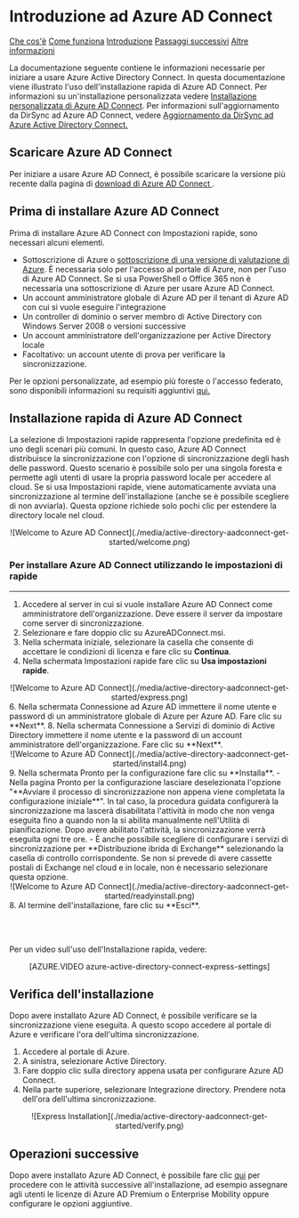 <properties 
	pageTitle="Introduzione ad Azure AD Connect" 
	description="Informazioni su come scaricare, installare e configurare la procedura guidata per Azure AD Connect." 
	services="active-directory" 
	documentationCenter="" 
	authors="billmath" 
	manager="swadhwa" 
	editor="curtand"/>

<tags 
	ms.service="active-directory" 
	ms.workload="identity" 
	ms.tgt_pltfrm="na" 
	ms.devlang="na" 
	ms.topic="article" 
	ms.date="05/28/2015" 
	ms.author="billmath"/>

# Introduzione ad Azure AD Connect

<div class="dev-center-tutorial-selector sublanding">
<a href="../active-directory-aadconnect/" title="Che cos&apos;è">Che cos'è</a> <a href="../active-directory-aadconnect-how-it-works/" title="Come funziona">Come funziona</a> <a href="../active-directory-aadconnect-get-started/" title="Introduzione" class="current">Introduzione</a> <a href="../active-directory-aadconnect-whats-next/" title="Passaggi successivi">Passaggi successivi</a> <a href="../active-directory-aadconnect-learn-more/" title="Altre informazioni">Altre informazioni</a>
</div>


La documentazione seguente contiene le informazioni necessarie per iniziare a usare Azure Active Directory Connect. In questa documentazione viene illustrato l'uso dell'installazione rapida di Azure AD Connect. Per informazioni su un'installazione personalizzata vedere [Installazione personalizzata di Azure AD Connect](active-directory-aadconnect-get-started-custom.md). Per informazioni sull'aggiornamento da DirSync ad Azure AD Connect, vedere [Aggiornamento da DirSync ad Azure Active Directory Connect.](active-directory-aadconnect-dirsync-upgrade-get-started.md)

## Scaricare Azure AD Connect



Per iniziare a usare Azure AD Connect, è possibile scaricare la versione più recente dalla pagina di [download di Azure AD Connect ](http://go.microsoft.com/fwlink/?LinkID=615771).

## Prima di installare Azure AD Connect
Prima di installare Azure AD Connect con Impostazioni rapide, sono necessari alcuni elementi.


 
- Sottoscrizione di Azure o [sottoscrizione di una versione di valutazione di Azure](http://azure.microsoft.com/pricing/free-trial/). È necessaria solo per l'accesso al portale di Azure, non per l'uso di Azure AD Connect. Se si usa PowerShell o Office 365 non è necessaria una sottoscrizione di Azure per usare Azure AD Connect.
- Un account amministratore globale di Azure AD per il tenant di Azure AD con cui si vuole eseguire l'integrazione
- Un controller di dominio o server membro di Active Directory con Windows Server 2008 o versioni successive
- Un account amministratore dell'organizzazione per Active Directory locale
- Facoltativo: un account utente di prova per verificare la sincronizzazione. 


Per le opzioni personalizzate, ad esempio più foreste o l'accesso federato, sono disponibili informazioni su requisiti aggiuntivi [qui.](active-directory-aadconnect-get-started-custom.md)


## Installazione rapida di Azure AD Connect
La selezione di Impostazioni rapide rappresenta l'opzione predefinita ed è uno degli scenari più comuni. In questo caso, Azure AD Connect distribuisce la sincronizzazione con l'opzione di sincronizzazione degli hash delle password. Questo scenario è possibile solo per una singola foresta e permette agli utenti di usare la propria password locale per accedere al cloud. Se si usa Impostazioni rapide, viene automaticamente avviata una sincronizzazione al termine dell'installazione (anche se è possibile scegliere di non avviarla). Questa opzione richiede solo pochi clic per estendere la directory locale nel cloud.

<center>![Welcome to Azure AD Connect](./media/active-directory-aadconnect-get-started/welcome.png)</center>

### Per installare Azure AD Connect utilizzando le impostazioni di rapide
--------------------------------------------------------------------------------------------

1. Accedere al server in cui si vuole installare Azure AD Connect come amministratore dell'organizzazione. Deve essere il server da impostare come server di sincronizzazione.
2. Selezionare e fare doppio clic su AzureADConnect.msi.
3. Nella schermata iniziale, selezionare la casella che consente di accettare le condizioni di licenza e fare clic su **Continua**.
4. Nella schermata Impostazioni rapide fare clic su **Usa impostazioni rapide**.
<center>![Welcome to Azure AD Connect](./media/active-directory-aadconnect-get-started/express.png)</center>
6. Nella schermata Connessione ad Azure AD immettere il nome utente e password di un amministratore globale di Azure per Azure AD. Fare clic su **Next**.
8. Nella schermata Connessione a Servizi di dominio di Active Directory immettere il nome utente e la password di un account amministratore dell'organizzazione. Fare clic su **Next**.
<center>![Welcome to Azure AD Connect](./media/active-directory-aadconnect-get-started/install4.png)</center>
9. Nella schermata Pronto per la configurazione fare clic su **Installa**.
	- Nella pagina Pronto per la configurazione lasciare deselezionata l'opzione "**Avviare il processo di sincronizzazione non appena viene completata la configurazione iniziale**". In tal caso, la procedura guidata configurerà la sincronizzazione ma lascerà disabilitata l'attività in modo che non venga eseguita fino a quando non la si abilita manualmente nell'Utilità di pianificazione. Dopo avere abilitato l'attività, la sincronizzazione verrà eseguita ogni tre ore.
	- È anche possibile scegliere di configurare i servizi di sincronizzazione per **Distribuzione ibrida di Exchange** selezionando la casella di controllo corrispondente. Se non si prevede di avere cassette postali di Exchange nel cloud e in locale, non è necessario selezionare questa opzione.

<center>![Welcome to Azure AD Connect](./media/active-directory-aadconnect-get-started/readyinstall.png)</center>
8. Al termine dell'installazione, fare clic su **Esci**.


<br> <br>

Per un video sull'uso dell'Installazione rapida, vedere:

<center>[AZURE.VIDEO azure-active-directory-connect-express-settings]</center>



## Verifica dell'installazione

Dopo avere installato Azure AD Connect, è possibile verificare se la sincronizzazione viene eseguita. A questo scopo accedere al portale di Azure e verificare l'ora dell'ultima sincronizzazione.

1.  Accedere al portale di Azure.
2.  A sinistra, selezionare Active Directory.
3.  Fare doppio clic sulla directory appena usata per configurare Azure AD Connect.
4.  Nella parte superiore, selezionare Integrazione directory. Prendere nota dell'ora dell'ultima sincronizzazione.

<center>![Express Installation](./media/active-directory-aadconnect-get-started/verify.png)</center>

## Operazioni successive
Dopo avere installato Azure AD Connect, è possibile fare clic [qui](active-directory-aadconnect-whats-next.md) per procedere con le attività successive all'installazione, ad esempio assegnare agli utenti le licenze di Azure AD Premium o Enterprise Mobility oppure configurare le opzioni aggiuntive.

 

<!---HONumber=62-->